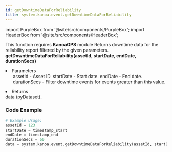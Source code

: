 ```yaml
---
id: getDowntimeDataForReliability
title: system.kanoa.event.getDowntimeDataForReliability
---
```


import PurpleBox from '@site/src/components/PurpleBox';
import HeaderBox from '@site/src/components/HeaderBox';

<PurpleBox>This function requires <b>KanoaOPS</b> module</PurpleBox>
<HeaderBox header="Description">
    Returns downtime data for the reliability report filtered by the given parameters.
</HeaderBox>
<HeaderBox header="Syntax">
    <b>getDowntimeDataForReliability(assetId, startDate, endDate, durationSecs)</b>
    <li>Parameters <br />
        <ul>
            assetId - Asset ID.
            startDate - Start date.
            endDate - End date.
            durationSecs - Filter downtime events for events greater than this value.
        </ul>
    </li>
    <li>Returns <br />
        data (pyDataset).
    </li>
</HeaderBox>

### Code Example

```python
# Example Usage:
assetId = 123
startDate = timestamp_start
endDate = timestamp_end
durationSecs = 60
data = system.kanoa.event.getDowntimeDataForReliability(assetId, startDate, endDate, durationSecs)

